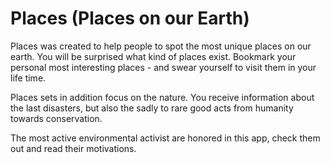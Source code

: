 # Places (Places on our Earth)

Places was created to help people to spot the most unique places on our earth. 
You will be surprised what kind of places exist. Bookmark your personal most interesting places - and swear yourself to visit them in your life time.

Places sets in addition focus on the nature. You receive information about the last disasters, but also the sadly to rare good acts from humanity towards conservation.

The most active environmental activist are honored in this app, check them out and read their motivations.
